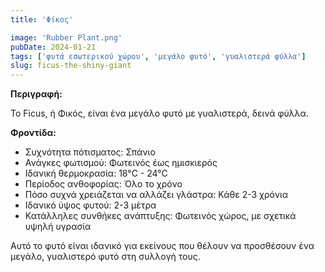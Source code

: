 ```yaml
---
title: 'Φίκος'

image: 'Rubber Plant.png'
pubDate: 2024-01-21
tags: ['φυτά εσωτερικού χώρου', 'μεγάλο φυτό', 'γυαλιστερά φύλλα']
slug: ficus-the-shiny-giant
---
```


**Περιγραφή:**

Το Ficus, ή Φικός, είναι ένα μεγάλο φυτό με γυαλιστερά, δεινά φύλλα.

**Φροντίδα:**

* Συχνότητα πότισματος: Σπάνιο
* Ανάγκες φωτισμού: Φωτεινός έως ημισκιερός
* Ιδανική θερμοκρασία: 18°C - 24°C
* Περίοδος ανθοφορίας: Όλο το χρόνο
* Πόσο συχνά χρειάζεται να αλλάζει γλάστρα: Κάθε 2-3 χρόνια
* Ιδανικό ύψος φυτού: 2-3 μέτρα
* Κατάλληλες συνθήκες ανάπτυξης: Φωτεινός χώρος, με σχετικά υψηλή υγρασία

Αυτό το φυτό είναι ιδανικό για εκείνους που θέλουν να προσθέσουν ένα μεγάλο, γυαλιστερό φυτό στη συλλογή τους.
